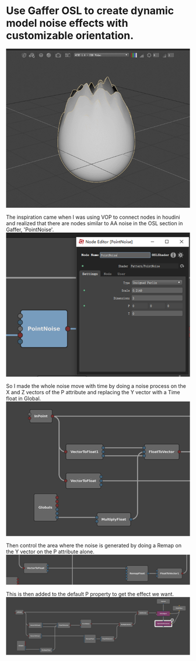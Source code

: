 # Use Gaffer OSL to create dynamic model noise effects with customizable orientation.

![alt text](<../../png/GafferPng/GIF 2024-3-11 22-02-16.gif>)

The inspiration came when I was using VOP to connect nodes in houdini and realized that there are nodes similar to AA noise in the OSL section in Gaffer, 'PointNoise'.  
![alt text](../../png/GafferPng/Snipaste_2024-03-11_22-12-22.png)

So I made the whole noise move with time by doing a noise process on the X and Z vectors of the P attribute and replacing the Y vector with a Time float in Global.  
![alt text](../../png/GafferPng/Snipaste_2024-03-11_22-13-13.png)

Then control the area where the noise is generated by doing a Remap on the Y vector on the P attribute alone.  
![alt text](../../png/GafferPng/Snipaste_2024-03-11_22-13-49.png)

This is then added to the default P property to get the effect we want.  
![alt text](../../png/GafferPng/Snipaste_2024-03-11_22-14-23.png)
